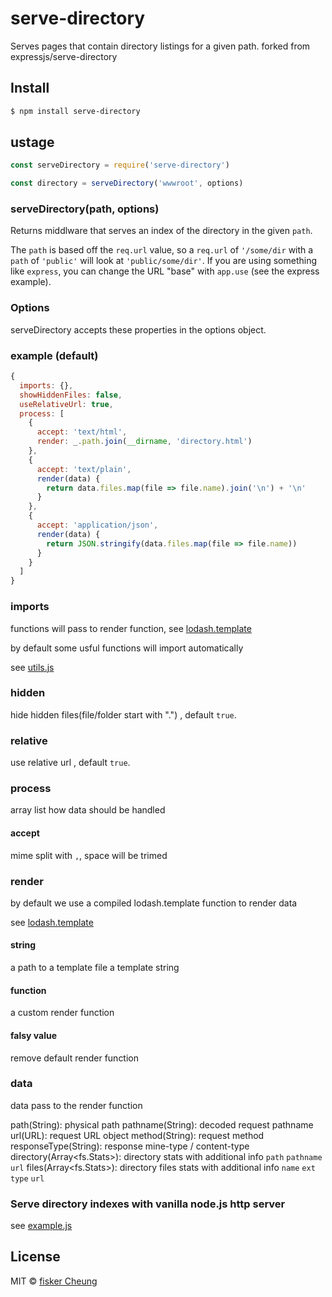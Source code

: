 # serve-directory

  Serves pages that contain directory listings for a given path. forked from expressjs/serve-directory


## Install

```sh
$ npm install serve-directory
```

## ustage

```js
const serveDirectory = require('serve-directory')

const directory = serveDirectory('wwwroot', options)
```

### serveDirectory(path, options)

Returns middlware that serves an index of the directory in the given `path`.

The `path` is based off the `req.url` value, so a `req.url` of `'/some/dir`
with a `path` of `'public'` will look at `'public/some/dir'`. If you are using
something like `express`, you can change the URL "base" with `app.use` (see
the express example).

### Options

serveDirectory accepts these properties in the options object.

### example (default)
```js
{
  imports: {},
  showHiddenFiles: false,
  useRelativeUrl: true,
  process: [
    {
      accept: 'text/html',
      render: _.path.join(__dirname, 'directory.html')
    },
    {
      accept: 'text/plain',
      render(data) {
        return data.files.map(file => file.name).join('\n') + '\n'
      }
    },
    {
      accept: 'application/json',
      render(data) {
        return JSON.stringify(data.files.map(file => file.name))
      }
    }
  ]
}
```
### imports
functions will pass to render function, see [lodash.template](https://lodash.com/docs/4.17.4#template)

by default some usful functions will import automatically

see [utils.js](https://github.com/fisker/serve-directory/tree/master/src/utils.js)

### hidden
hide hidden files(file/folder start with ".") , default `true`.

### relative
use relative url , default `true`.

### process
array list how data should be handled

#### accept
mime split with `,`, space will be trimed

### render
by default we use a compiled lodash.template function to render data

see [lodash.template](https://lodash.com/docs/4.17.4#template)

#### string

  a path to a template file
  a template string


#### function
  a custom render function

#### falsy value
  remove default render function

### data
data pass to the render function

path(String): physical path
pathname(String): decoded request pathname
url(URL): request URL object
method(String): request method
responseType(String): response mine-type / content-type
directory(Array<fs.Stats>):
  directory stats with additional info `path` `pathname` `url`
files(Array<fs.Stats>):
  directory files stats with additional info `name` `ext` `type` `url`


### Serve directory indexes with vanilla node.js http server
 see [example.js](https://github.com/fisker/serve-directory/tree/master/example.js)

## License

MIT © [fisker Cheung](https://github.com/fisker)